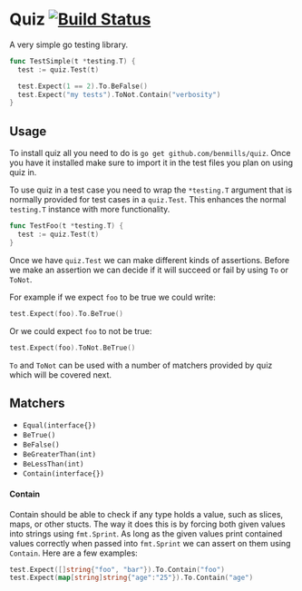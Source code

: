 # Quiz [![Build Status](https://travis-ci.org/benmills/quiz.png?branch=master)](https://travis-ci.org/benmills/quiz)

A very simple go testing library.

```go
func TestSimple(t *testing.T) {
  test := quiz.Test(t)

  test.Expect(1 == 2).To.BeFalse()
  test.Expect("my tests").ToNot.Contain("verbosity")
}
```

## Usage

To install quiz all you need to do is `go get github.com/benmills/quiz`. Once you have it installed make sure to import it in the test files you plan on using quiz in.

To use quiz in a test case you need to wrap the `*testing.T` argument that is normally provided for test cases in a `quiz.Test`. This enhances the normal `testing.T` instance with more functionality.

```go
func TestFoo(t *testing.T) {
  test := quiz.Test(t)
}
```

Once we have `quiz.Test` we can make different kinds of assertions. Before we make an assertion we can decide if it will succeed or fail by using `To` or `ToNot`.

For example if we expect `foo` to be true we could write:

```go
test.Expect(foo).To.BeTrue()
```

Or we could expect `foo` to not be true:

```go
test.Expect(foo).ToNot.BeTrue()
```

`To` and `ToNot` can be used with a number of matchers provided by quiz which will be covered next.

## Matchers

* `Equal(interface{})`
* `BeTrue()`
* `BeFalse()`
* `BeGreaterThan(int)`
* `BeLessThan(int)`
* `Contain(interface{})`

#### Contain

Contain should be able to check if any type holds a value, such as slices, maps, or other stucts. The way it does this is by forcing both given values into strings using `fmt.Sprint`. As long as the given values print contained values correctly when passed into `fmt.Sprint` we can assert on them using `Contain`. Here are a few examples:

```go
test.Expect([]string{"foo", "bar"}).To.Contain("foo")
test.Expect(map[string]string{"age":"25"}).To.Contain("age")
```
